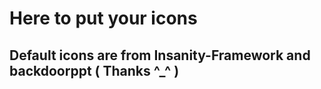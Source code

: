 # Here to put your icons
## Default icons are from Insanity-Framework and backdoorppt ( Thanks ^_^ )
